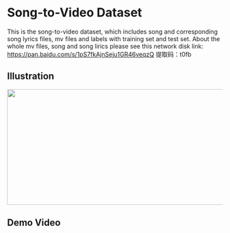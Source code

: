 # Song-to-Video Dataset
This is the song-to-video dataset, which includes song and corresponding song lyrics files, mv files and labels with training set and test set. About the whole mv files, song and song lirics please see this network disk link: https://pan.baidu.com/s/1pS7fkAjnSeju1GR46veqzQ  提取码：t0fb

## Illustration
<div align=center><img src="https://user-images.githubusercontent.com/102368468/160239206-18d7565a-9d27-48c6-be32-158f571ae716.png" width="700" height="270" /></div>

## Demo Video
